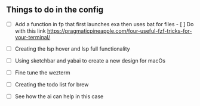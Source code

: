 ## Things to do in the config

- [ ] Add a function in fp that first launches exa then uses bat for files 
        - [ ] Do with this link 
            https://pragmaticpineapple.com/four-useful-fzf-tricks-for-your-terminal/
- [ ] Creating the lsp hover and lsp full functionality
- [ ] Using sketchbar and yabai to create a new design for macOs
- [ ] Fine tune the wezterm 


- [ ] Creating the todo list for brew 
- [ ] See how the ai can help in this case 

